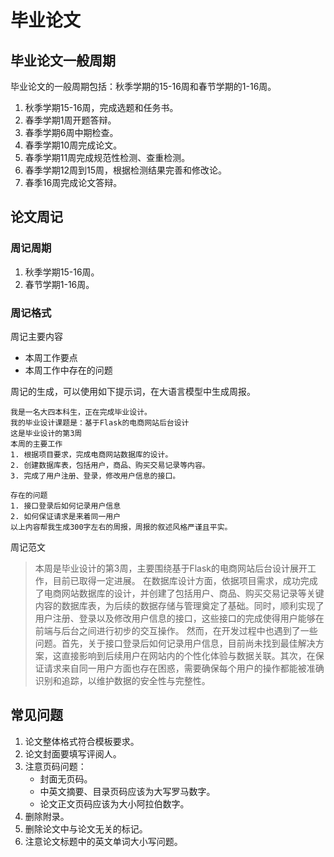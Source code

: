 # 毕业论文

## 毕业论文一般周期

毕业论文的一般周期包括：秋季学期的15-16周和春节学期的1-16周。

1. 秋季学期15-16周，完成选题和任务书。
2. 春季学期1周开题答辩。
3. 春季学期6周中期检查。
4. 春季学期10周完成论文。
5. 春季学期11周完成规范性检测、查重检测。
6. 春季学期12周到15周，根据检测结果完善和修改论。
7. 春季16周完成论文答辩。

## 论文周记

### 周记周期

1. 秋季学期15-16周。
2. 春节学期1-16周。

### 周记格式

周记主要内容

* 本周工作要点
* 本周工作中存在的问题

周记的生成，可以使用如下提示词，在大语言模型中生成周报。

```shell
我是一名大四本科生，正在完成毕业设计。
我的毕业设计课题是：基于Flask的电商网站后台设计
这是毕业设计的第3周
本周的主要工作
1. 根据项目要求，完成电商网站数据库的设计。
2. 创建数据库表，包括用户，商品、购买交易记录等内容。
3. 完成了用户注册、登录，修改用户信息的接口。

存在的问题
1. 接口登录后如何记录用户信息
2. 如何保证请求是来着同一用户
以上内容帮我生成300字左右的周报，周报的叙述风格严谨且平实。
```

周记范文

> 本周是毕业设计的第3周，主要围绕基于Flask的电商网站后台设计展开工作，目前已取得一定进展。
> 在数据库设计方面，依据项目需求，成功完成了电商网站数据库的设计，并创建了包括用户、商品、购买交易记录等关键内容的数据库表，为后续的数据存储与管理奠定了基础。同时，顺利实现了用户注册、登录以及修改用户信息的接口，这些接口的完成使得用户能够在前端与后台之间进行初步的交互操作。
> 然而，在开发过程中也遇到了一些问题。首先，关于接口登录后如何记录用户信息，目前尚未找到最佳解决方案，这直接影响到后续用户在网站内的个性化体验与数据关联。其次，在保证请求来自同一用户方面也存在困惑，需要确保每个用户的操作都能被准确识别和追踪，以维护数据的安全性与完整性。

## 常见问题

1. 论文整体格式符合模板要求。
2. 论文封面要填写评阅人。
3. 注意页码问题：
   * 封面无页码。
   * 中英文摘要、目录页码应该为大写罗马数字。
   * 论文正文页码应该为大小阿拉伯数字。
4. 删除附录。
5. 删除论文中与论文无关的标记。
6. 注意论文标题中的英文单词大小写问题。